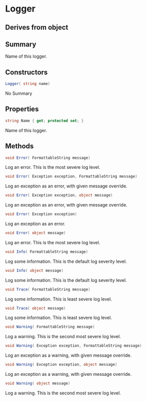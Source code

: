 # Logger

## Derives from object

## Summary

Name of this logger.
## Constructors

```c#
Logger( string name) 
```
No Summary
## Properties

```c#
string Name { get; protected set; } 
```
Name of this logger.
## Methods

```c#
void Error( FormattableString message) 
```
Log an error. This is the most severe log level.
```c#
void Error( Exception exception, FormattableString message) 
```
Log an exception as an error, with given message override.
```c#
void Error( Exception exception, object message) 
```
Log an exception as an error, with given message override.
```c#
void Error( Exception exception) 
```
Log an exception as an error.
```c#
void Error( object message) 
```
Log an error. This is the most severe log level.
```c#
void Info( FormattableString message) 
```
Log some information. This is the default log severity level.
```c#
void Info( object message) 
```
Log some information. This is the default log severity level.
```c#
void Trace( FormattableString message) 
```
Log some information. This is least severe log level.
```c#
void Trace( object message) 
```
Log some information. This is least severe log level.
```c#
void Warning( FormattableString message) 
```
Log a warning. This is the second most severe log level.
```c#
void Warning( Exception exception, FormattableString message) 
```
Log an exception as a warning, with given message override.
```c#
void Warning( Exception exception, object message) 
```
Log an exception as a warning, with given message override.
```c#
void Warning( object message) 
```
Log a warning. This is the second most severe log level.
